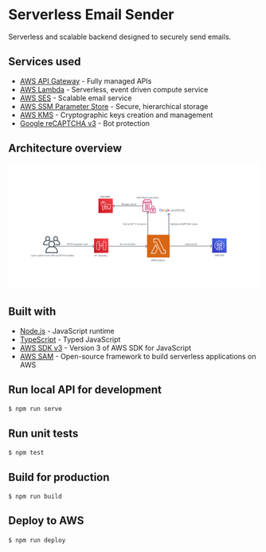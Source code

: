 # Serverless Email Sender

Serverless and scalable backend designed to securely send emails.

## Services used

- [AWS API Gateway](https://aws.amazon.com/api-gateway/) - Fully managed APIs
- [AWS Lambda](https://aws.amazon.com/lambda/) - Serverless, event driven compute service
- [AWS SES](https://aws.amazon.com/ses/) - Scalable email service
- [AWS SSM Parameter Store](https://docs.aws.amazon.com/systems-manager/) - Secure, hierarchical storage
- [AWS KMS](https://aws.amazon.com/kms/) - Cryptographic keys creation and management
- [Google reCAPTCHA v3](https://www.google.com/recaptcha/about/) - Bot protection

## Architecture overview

![Architecture image](docs/architecture.png)

## Built with

- [Node.js](https://nodejs.org/en/) - JavaScript runtime
- [TypeScript](https://www.typescriptlang.org/) - Typed JavaScript
- [AWS SDK v3](https://docs.aws.amazon.com/AWSJavaScriptSDK/v3/latest/) - Version 3 of AWS SDK for JavaScript
- [AWS SAM](https://docs.aws.amazon.com/serverless-application-model/) - Open-source framework to build serverless applications on AWS

## Run local API for development

```
$ npm run serve
```

## Run unit tests

```
$ npm test
```

## Build for production

```
$ npm run build
```

## Deploy to AWS

```
$ npm run deploy
```
